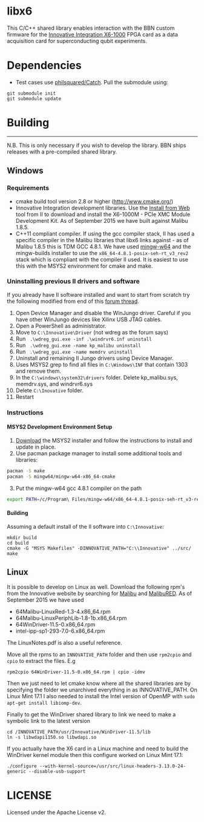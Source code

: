 # libx6

This C/C++ shared library enables interaction with the BBN custom firmware for the
[Innovative Integration
X6-1000](http://www.innovative-dsp.com/products.php?product=X6-1000M) FPGA card
as a data acquisition card for superconducting qubit experiments.

# Dependencies
* Test cases use [philsquared/Catch](https://github.com/philsquared/Catch). Pull the submodule using:
``` 
git submodule init 
git submodule update
```

# Building
----------------------

N.B. This is only necessary if you wish to develop the library. BBN ships
releases with a pre-compiled shared library.

## Windows

### Requirements
* cmake build tool version 2.8 or higher (http://www.cmake.org/)
* Innovative Integration development libraries. Use the [Install from
Web](http://www.innovative-dsp.com/support/installfromwebAutomatic.htm) tool
from II to download and install the X6-1000M - PCIe XMC Module Development Kit.
As of September 2015 we have built against Malibu 1.8.5.
* C++11 compliant compiler.  If using the gcc compiler stack, II has used a
specific compiler in the Malibu libraries that libx6 links against - as of
Malibu 1.8.5 this is TDM GCC 4.8.1. We have used
[mingw-w64](http://mingw-w64.org/) and the mingw-builds installer to use the
``x86_64-4.8.1-posix-seh-rt_v3_rev2`` stack which is compliant with the compiler
II used.  It is easiest to use this with the MSYS2 environment for cmake and
make.

### Uninstalling previous II drivers and software

If you already have II software installed and want to start from scratch try the following modified from end of this [forum thread](http://www.innovative-dsp.com/forum/viewtopic.php?t=2032).

1. Open Device Manager and disable the WinJungo driver. Careful if you have
other WinJungo devices like Xilinx USB JTAG cables.
2. Open a PowerShell as administrator.
3. Move to  ``C:\Innovative\Driver`` (not wdreg as the forum says)
4. Run `` .\wdreg_gui.exe -inf .\windrvr6.inf uninstall``
5. Run `` .\wdreg_gui.exe -name kp_malibu uninstall``
6. Run `` .\wdreg_gui.exe -name memdrv uninstall``
7. Uninstall and remaining II Jungo drivers using Device Manager.
8. Uses MSYS2 grep to find all files in ``C:\Windows\INF`` that contain 1303 and remove them.
9. In the ``C:\windows\system32\drivers`` folder. Delete kp_malibu.sys, memdrv.sys, and windrvr6.sys
10. Delete ``C:\Inovative`` folder.
11. Restart

### Instructions

#### MSYS2 Development Environment Setup

1. [Download](http://msys2.github.io/) the MSYS2 installer and follow the instructions to install and update in place.
2. Use pacman package manager to install some additional tools and libraries:

  ```bash
  pacman -S make
  pacman -S mingw64/mingw-w64-x86_64-cmake
  ```
3. Put the mingw-w64 gcc 4.8.1 compiler on the path

  ```bash
  export PATH=/c/Program\ Files/mingw-w64/x86_64-4.8.1-posix-seh-rt_v3-rev2/mingw64/bin:$PATH
  ```

#### Building
Assuming a default install of the II software into ``C:\Innovative``:
```shell
mkdir build
cd build
cmake -G "MSYS Makefiles" -DINNOVATIVE_PATH="C:\\Innovative" ../src/
make
```

## Linux

It is possible to develop on Linux as well.  Download the following rpm's from
the Innovative website by searching for
[Malibu](http://www.innovative-dsp.com/cgi-bin/dlLinux64.cgi?product=64Malibu)
and
[MalibuRED](http://www.innovative-dsp.com/cgi-bin/dlLinux64.cgi?product=64MalibuRed).
As of September 2015 we have used

* 64Malibu-LinuxRed-1.3-4.x86_64.rpm
* 64Malibu-LinuxPeriphLib-1.8-1b.x86_64.rpm
* 64WinDriver-11.5-0.x86_64.rpm
* intel-ipp-sp1-293-7.0-6.x86_64.rpm

The LinuxNotes.pdf is also a useful reference.

Move all the rpms to an ``INNOVATIVE_PATH`` folder and then use ``rpm2cpio`` and
``cpio`` to extract the files. E.g

```shell
rpm2cpio 64WinDriver-11.5-0.x86_64.rpm | cpio -idmv
```

Then we just need to let cmake know where all the shared libraries are by
specifying the folder we unarchived everything in as INNOVATIVE_PATH.  On Linux
Mint 17.1 I also needed to install the Intel version of OpenMP with ``sudo
apt-get install libiomp-dev``.

Finally to get the WinDriver shared library to link we need to make a symbolic
link to the latest version

```shell
cd /INNOVATIVE_PATH/usr/Innovative/WinDriver-11.5/lib
ln -s libwdapi1150.so libwdapi.so
```

If you actually have the X6 card in a Linux machine and need to build the
WinDriver kernel module then this configure worked on Linux Mint 17.1:

```shell
./configure --with-kernel-source=/usr/src/linux-headers-3.13.0-24-generic --disable-usb-support
```


# LICENSE

Licensed under the Apache License v2.
